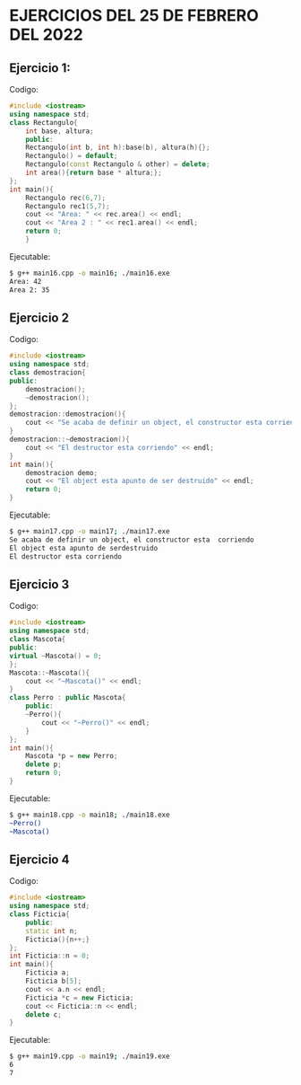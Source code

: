 # ****EJERCICIOS DEL 25 DE FEBRERO DEL 2022****
## Ejercicio 1:

Codigo:

```cpp
#include <iostream>
using namespace std;
class Rectangulo{
    int base, altura;
    public:
    Rectangulo(int b, int h):base(b), altura(h){};
    Rectangulo() = default;
    Rectangulo(const Rectangulo & other) = delete;
    int area(){return base * altura;};
};
int main(){
    Rectangulo rec(6,7);
    Rectangulo rec1(5,7);
    cout << "Area: " << rec.area() << endl;
    cout << "Area 2 : " << rec1.area() << endl;
    return 0;
    }
```

Ejecutable:

```sh
$ g++ main16.cpp -o main16; ./main16.exe
Area: 42
Area 2: 35
```

<div style="page-break-after: always;"></div>

## Ejercicio 2

Codigo:
```cpp
#include <iostream>
using namespace std;
class demostracion{
public:
    demostracion();
    ~demostracion();
};
demostracion::demostracion(){
    cout << "Se acaba de definir un object, el constructor esta corriendo" << endl;
}
demostracion::~demostracion(){
    cout << "El destructor esta corriendo" << endl;
}
int main(){
    demostracion demo;
    cout << "El object esta apunto de ser destruido" << endl;
    return 0;
}
```

Ejecutable:

```sh
$ g++ main17.cpp -o main17; ./main17.exe 
Se acaba de definir un object, el constructor esta  corriendo
El object esta apunto de serdestruido
El destructor esta corriendo
```

<div style="page-break-after: always;"></div>

## Ejercicio 3

Codigo:

```cpp
#include <iostream>
using namespace std;
class Mascota{
public:
virtual ~Mascota() = 0;
};
Mascota::~Mascota(){
    cout << "~Mascota()" << endl;
}
class Perro : public Mascota{
    public:
    ~Perro(){
        cout << "~Perro()" << endl;
    }
};
int main(){
    Mascota *p = new Perro;
    delete p;
    return 0;
}
```

Ejecutable:

```sh
$ g++ main18.cpp -o main18; ./main18.exe
~Perro()
~Mascota()
```

<div style="page-break-after: always;"></div>

## Ejercicio 4

Codigo:

```cpp
#include <iostream>
using namespace std;
class Ficticia{
    public:
    static int n;
    Ficticia(){n++;}
};
int Ficticia::n = 0;
int main(){
    Ficticia a;
    Ficticia b[5];
    cout << a.n << endl;
    Ficticia *c = new Ficticia;
    cout << Ficticia::n << endl;
    delete c;
}
```

Ejecutable:

```sh
$ g++ main19.cpp -o main19; ./main19.exe
6
7
```